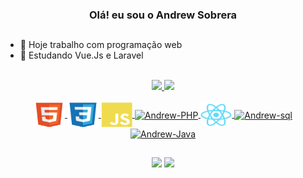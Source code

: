 ### <div align="center">Olá! eu sou o Andrew Sobrera</div> 
##
- 🔭 Hoje trabalho com programação web 
- 🌱 Estudando Vue.Js e Laravel
</br>
<div align="center">
  <a href="https://github.com/Andrew-sobrera">
  <img height="250em" src="https://github-readme-stats.vercel.app/api?username=Andrew-sobrera&user=Andrew-sobrera&show_icons=true&theme=dracula&include_all_commits=true&count_private=true"/>
  <img height="250em" src="https://github-readme-stats.vercel.app/api/top-langs/?username=Andrew-sobrera&layout=compact&langs_count=7&theme=dracula"/>
</div>
<div style="display: inline_block" align="center"><br>
  <img align="center" alt="Andrew-HTML" height="40" width="50" src="https://raw.githubusercontent.com/devicons/devicon/master/icons/html5/html5-original.svg">
  <img align="center" alt="Andrew-CSS" height="40" width="50" src="https://raw.githubusercontent.com/devicons/devicon/master/icons/css3/css3-original.svg">
  <img align="center" alt="Andrew-Js" height="40" width="50" src="https://raw.githubusercontent.com/devicons/devicon/master/icons/javascript/javascript-plain.svg">
  <img align="center" alt="Andrew-PHP" height="40" width="50" src="https://cdn.jsdelivr.net/gh/devicons/devicon/icons/php/php-original.svg">
  <img align="center" alt="Andrew-React" height="40" width="50" src="https://raw.githubusercontent.com/devicons/devicon/master/icons/react/react-original.svg">
  <img align="center" alt="Andrew-sql" height="40" width="50" src="https://cdn.jsdelivr.net/gh/devicons/devicon/icons/microsoftsqlserver/microsoftsqlserver-plain.svg">
  <img align="center" alt="Andrew-Java" height="40" width="50" src="https://cdn.jsdelivr.net/gh/devicons/devicon/icons/java/java-original.svg">
  
 
</div>
  
  ##
 
<div align="center"> 
  <a href="https://www.instagram.com/andrew_sobrera/" target="_blank"><img src="https://img.shields.io/badge/-Instagram-%23E4405F?style=for-the-badge&logo=instagram&logoColor=white" target="_blank"></a>
  <a href="https://www.linkedin.com/in/andrew-sobrera-827abb205/" target="_blank"><img src="https://img.shields.io/badge/-LinkedIn-%230077B5?style=for-the-badge&logo=linkedin&logoColor=white" target="_blank"></a> 
 
  
 
</div>

